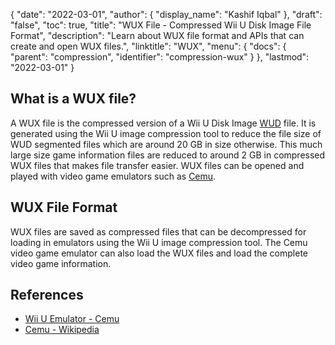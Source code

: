 {
  "date": "2022-03-01",
  "author": {
    "display_name": "Kashif Iqbal"
  },
  "draft": "false",
  "toc": true,
  "title": "WUX File - Compressed Wii U Disk Image File Format",
  "description": "Learn about WUX file format and APIs that can create and open WUX files.",
  "linktitle": "WUX",
  "menu": {
    "docs": {
      "parent": "compression",
      "identifier": "compression-wux"
    }
  },
  "lastmod": "2022-03-01"
}

## What is a WUX file?

A WUX file is the compressed version of a Wii U Disk Image [WUD](/disc-and-media/wud/) file. It is generated using the Wii U image compression tool to reduce the file size of WUD segmented files which are around 20 GB in size otherwise. This much large size game information files are reduced to around 2 GB in compressed WUX files that makes file transfer easier. WUX files can be opened and played with video game emulators such as [Cemu](https://cemu.info/).

## WUX File Format

WUX files are saved as compressed files that can be decompressed for loading in emulators using the Wii U image compression tool. The Cemu video game emulator can also load the WUX files and load the complete video game information.

## References

* [Wii U Emulator - Cemu](https://cemu.info/)
* [Cemu - Wikipedia](https://en.wikipedia.org/wiki/Cemu)
